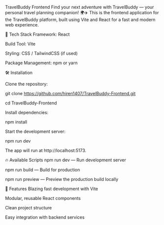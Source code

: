 TravelBuddy Frontend
Find your next adventure with TravelBuddy — your personal travel planning companion! 🌍✈️
This is the frontend application for the TravelBuddy platform, built using Vite and React for a fast and modern web experience.

🚀 Tech Stack
Framework: React

Build Tool: Vite

Styling: CSS / TailwindCSS (if used)

Package Management: npm or yarn



🛠️ Installation

Clone the repository:

git clone https://github.com/hiren1407/TravelBuddy-Frontend.git

cd TravelBuddy-Frontend


Install dependencies:


npm install



Start the development server:


npm run dev

The app will run at http://localhost:5173.

🔥 Available Scripts
npm run dev — Run development server

npm run build — Build for production

npm run preview — Preview the production build locally

🌟 Features
Blazing fast development with Vite

Modular, reusable React components

Clean project structure

Easy integration with backend services
